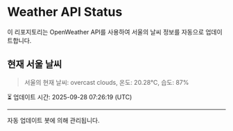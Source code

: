 
# Weather API Status

이 리포지토리는 OpenWeather API를 사용하여 서울의 날씨 정보를 자동으로 업데이트합니다.

## 현재 서울 날씨
> 서울의 현재 날씨: overcast clouds, 온도: 20.28°C, 습도: 87%

⏳ 업데이트 시간: 2025-09-28 07:26:19 (UTC)

---
자동 업데이트 봇에 의해 관리됩니다.
